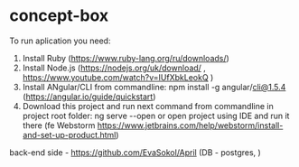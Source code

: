 # concept-box
To run aplication you need:
1. Install Ruby (https://www.ruby-lang.org/ru/downloads/)
2. Install Node.js (https://nodejs.org/uk/download/ , https://www.youtube.com/watch?v=IUfXbkLeokQ )
3. Install ANgular/CLI from commandline: npm install -g angular/cli@1.5.4 (https://angular.io/guide/quickstart)
4. Download this project and run next command from commandline in project root folder: ng serve --open
   or open project using IDE and run it there (fe Webstorm https://www.jetbrains.com/help/webstorm/install-and-set-up-product.html)

back-end side - https://github.com/EvaSokol/April (DB - postgres, )

